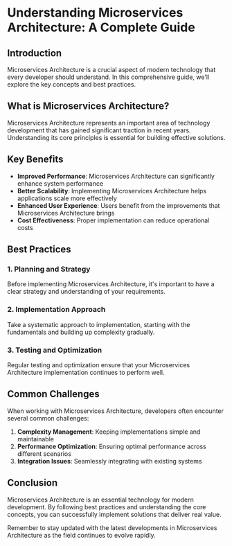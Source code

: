 # Understanding Microservices Architecture: A Complete Guide

## Introduction

Microservices Architecture is a crucial aspect of modern technology that every developer should understand. In this comprehensive guide, we'll explore the key concepts and best practices.

## What is Microservices Architecture?

Microservices Architecture represents an important area of technology development that has gained significant traction in recent years. Understanding its core principles is essential for building effective solutions.

## Key Benefits

- **Improved Performance**: Microservices Architecture can significantly enhance system performance
- **Better Scalability**: Implementing Microservices Architecture helps applications scale more effectively  
- **Enhanced User Experience**: Users benefit from the improvements that Microservices Architecture brings
- **Cost Effectiveness**: Proper implementation can reduce operational costs

## Best Practices

### 1. Planning and Strategy

Before implementing Microservices Architecture, it's important to have a clear strategy and understanding of your requirements.

### 2. Implementation Approach

Take a systematic approach to implementation, starting with the fundamentals and building up complexity gradually.

### 3. Testing and Optimization

Regular testing and optimization ensure that your Microservices Architecture implementation continues to perform well.

## Common Challenges

When working with Microservices Architecture, developers often encounter several common challenges:

1. **Complexity Management**: Keeping implementations simple and maintainable
2. **Performance Optimization**: Ensuring optimal performance across different scenarios
3. **Integration Issues**: Seamlessly integrating with existing systems

## Conclusion

Microservices Architecture is an essential technology for modern development. By following best practices and understanding the core concepts, you can successfully implement solutions that deliver real value.

Remember to stay updated with the latest developments in Microservices Architecture as the field continues to evolve rapidly.